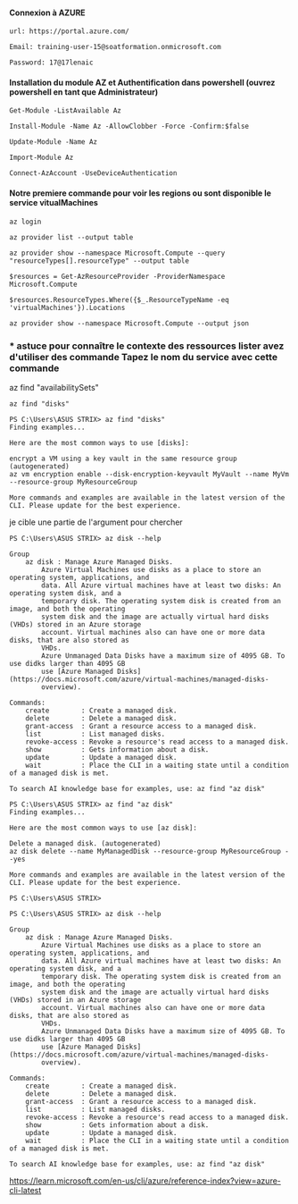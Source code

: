 #### Connexion à AZURE 

``url: https://portal.azure.com/``

``Email: training-user-15@soatformation.onmicrosoft.com``

``Password: 17@17lenaic``

#### Installation du module AZ et Authentification dans powershell (ouvrez powershell en tant que Administrateur)


``Get-Module -ListAvailable Az``

``Install-Module -Name Az -AllowClobber -Force -Confirm:$false``


``Update-Module -Name Az``


``Import-Module Az``



``Connect-AzAccount -UseDeviceAuthentication``


#### Notre premiere commande pour voir les regions ou sont disponible le service vitualMachines
``az login``

``az provider list --output table``

``az provider show --namespace Microsoft.Compute --query "resourceTypes[].resourceType" --output table``


``$resources = Get-AzResourceProvider -ProviderNamespace Microsoft.Compute``

``$resources.ResourceTypes.Where({$_.ResourceTypeName -eq 'virtualMachines'}).Locations``

``az provider show --namespace Microsoft.Compute --output json``


### * astuce pour connaître le contexte des ressources lister avez d'utiliser des commande Tapez le nom du service avec cette commande

az find "availabilitySets"

````
az find "disks"

PS C:\Users\ASUS STRIX> az find "disks"
Finding examples...

Here are the most common ways to use [disks]:

encrypt a VM using a key vault in the same resource group (autogenerated)
az vm encryption enable --disk-encryption-keyvault MyVault --name MyVm --resource-group MyResourceGroup

More commands and examples are available in the latest version of the CLI. Please update for the best experience.
````

je cible une partie de l'argument pour chercher

````
PS C:\Users\ASUS STRIX> az disk --help

Group
    az disk : Manage Azure Managed Disks.
        Azure Virtual Machines use disks as a place to store an operating system, applications, and
        data. All Azure virtual machines have at least two disks: An operating system disk, and a
        temporary disk. The operating system disk is created from an image, and both the operating
        system disk and the image are actually virtual hard disks (VHDs) stored in an Azure storage
        account. Virtual machines also can have one or more data disks, that are also stored as
        VHDs.
        Azure Unmanaged Data Disks have a maximum size of 4095 GB. To use didks larger than 4095 GB
        use [Azure Managed Disks](https://docs.microsoft.com/azure/virtual-machines/managed-disks-
        overview).

Commands:
    create        : Create a managed disk.
    delete        : Delete a managed disk.
    grant-access  : Grant a resource access to a managed disk.
    list          : List managed disks.
    revoke-access : Revoke a resource's read access to a managed disk.
    show          : Gets information about a disk.
    update        : Update a managed disk.
    wait          : Place the CLI in a waiting state until a condition of a managed disk is met.

To search AI knowledge base for examples, use: az find "az disk"

````

````
PS C:\Users\ASUS STRIX> az find "az disk"
Finding examples...

Here are the most common ways to use [az disk]:

Delete a managed disk. (autogenerated)
az disk delete --name MyManagedDisk --resource-group MyResourceGroup --yes

More commands and examples are available in the latest version of the CLI. Please update for the best experience.

PS C:\Users\ASUS STRIX>
````

````
PS C:\Users\ASUS STRIX> az disk --help

Group
    az disk : Manage Azure Managed Disks.
        Azure Virtual Machines use disks as a place to store an operating system, applications, and
        data. All Azure virtual machines have at least two disks: An operating system disk, and a
        temporary disk. The operating system disk is created from an image, and both the operating
        system disk and the image are actually virtual hard disks (VHDs) stored in an Azure storage
        account. Virtual machines also can have one or more data disks, that are also stored as
        VHDs.
        Azure Unmanaged Data Disks have a maximum size of 4095 GB. To use didks larger than 4095 GB
        use [Azure Managed Disks](https://docs.microsoft.com/azure/virtual-machines/managed-disks-
        overview).

Commands:
    create        : Create a managed disk.
    delete        : Delete a managed disk.
    grant-access  : Grant a resource access to a managed disk.
    list          : List managed disks.
    revoke-access : Revoke a resource's read access to a managed disk.
    show          : Gets information about a disk.
    update        : Update a managed disk.
    wait          : Place the CLI in a waiting state until a condition of a managed disk is met.

To search AI knowledge base for examples, use: az find "az disk"

````

https://learn.microsoft.com/en-us/cli/azure/reference-index?view=azure-cli-latest

